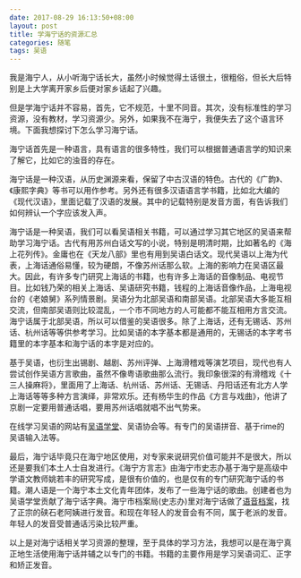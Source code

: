 ```yaml
---
date: 2017-08-29 16:13:50+08:00
layout: post
title: 学海宁话的资源汇总
categories: 随笔
tags: 吴语
---
```


我是海宁人，从小听海宁话长大，虽然小时候觉得土话很土，很粗俗，但长大后特别是上大学离开家乡后便对家乡话起了兴趣。

但是学海宁话并不容易，首先，它不规范，十里不同音。其次，没有标准性的学习资源，没有教材，学习资源少。另外，如果我不在海宁，我便失去了这个语言环境。下面我想探讨下怎么学习海宁话。

海宁话首先是一种语言，具有语言的很多特性，我们可以根据普通语言学的知识来了解它，比如它的浊音的存在。

海宁话是一种汉语，从历史渊源来看，保留了中古汉语的特色。古代的《广韵》、《康熙字典》等书可以用作参考。另外还有很多汉语语言学书籍，比如北大编的《现代汉语》，里面记载了汉语的发展。其中的记载特别是发音方面，有告诉我们如何辨认一个字应该发入声。

海宁话是一种吴语，我们可以看吴语相关书籍，可以通过学习其它地区的吴语来帮助学习海宁话。古代有用苏州白话文写的小说，特别是明清时期，比如著名的《海上花列传》。金庸也在《天龙八部》里也有用到吴语白话文。现代吴语以上海为代表，上海话通俗易懂，较为硬朗，不像苏州话那么软。上海的影响力在吴语区最大。因此，有许多专门研究上海话的书籍，也有许多上海话的音像制品、电视节目。比如钱乃荣的相关上海话、吴语研究书籍，钱程的上海话音像作品，上海电视台的《老娘舅》系列情景剧。吴语分为北部吴语和南部吴语。北部吴语大多能互相交流，但南部吴语则比较混乱，一个市不同地方的人可能都不能互相用方言交流。海宁话属于北部吴语，所以可以借鉴的吴语很多。除了上海话，还有无锡话、苏州话、杭州话等等供参考学习。比如吴语的本字基本都是通用的，无锡话的本字考书籍里的本字基本和海宁话的本字是对应的。

基于吴语，也衍生出锡剧、越剧、苏州评弹、上海滑稽戏等演艺项目，现代也有人尝试创作吴语方言歌曲，虽然不像粤语歌曲那么流行。我印象很深的有滑稽戏《十三人操麻将》，里面用了上海话、杭州话、苏州话、无锡话、丹阳话还有北方人学上海话等等多种方言演绎，非常欢乐。还有杨华生的作品《方言与戏曲》，他讲了京剧一定要用普通话唱，要用苏州话唱就唱不出气势来。

在线学习吴语的网站有[吴语学堂](http://www.wugniu.com/main/index.php)、吴语协会等。有专门的吴语拼音、基于rime的吴语输入法等。

最后，海宁话毕竟只在海宁地区使用，对专家来说研究价值可能并不是很大，所以还是要我们本土人士自发进行。《海宁方言志》由海宁市史志办基于海宁是高级中学语文教师姚若丰的研究写成，是很有价值的，也是仅有的专门研究海宁话的书籍。潮人语是一个海宁本土文化青年团体，发布了一些海宁话的歌曲。创建者也为吴语学堂贡献了海宁话字典。海宁市档案局(史志办)里对海宁话做了[语音档案](http://daj.haining.gov.cn/gczy/gcsp/201309/t20130917_621644.html)，找了正宗的硖石老阿姨进行发音。和现在年轻人的发音会有不同，属于老派的发音。年轻人的发音受普通话污染比较严重。

以上是对海宁话相关学习资源的整理，至于具体的学习方法，我想可以是在海宁真正地生活使用海宁话并辅之以专门的书籍。书籍的主要作用是学习吴语词汇、正字和矫正发音。







